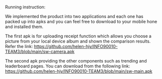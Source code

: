 Running instruction:

We implemented the product into two applications and each one has packed up into apks and you can feel free to download to your mobile hone and installed them. 

The first apk is for uploading receipt function which allows you choose a picture from your local device album and shown the comparison results. Refer the link: 
https://github.com/helen-hjy/INFO90010-TEAM3/blob/main/sw-camera.apk

The second apk providing the other components such as trending and leaderboard pages. You can download from the following link:
https://github.com/helen-hjy/INFO90010-TEAM3/blob/main/sw-main.apk
 
